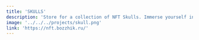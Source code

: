 ```yaml
---
title: 'SKULLS'
description: 'Store for a collection of NFT Skulls. Immerse yourself in the art and crypto world with our collection'
image: '../../../projects/skull.png'
link: 'https://nft.bozzhik.ru/'
---
```

